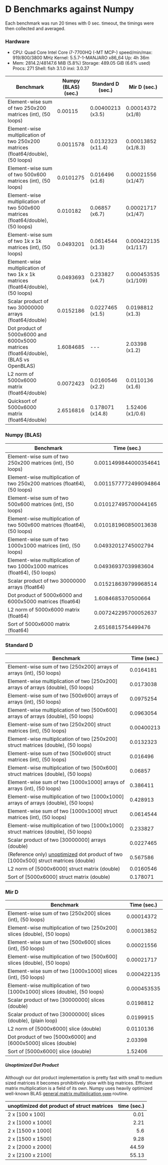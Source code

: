 # D Benchmarks against Numpy
Each benchmark was run 20 times with 0 sec. timeout, the timings were then collected and averaged.

### Hardware

 * CPU: Quad Core Intel Core i7-7700HQ (-MT MCP-) speed/min/max: 919/800/3800 MHz Kernel: 5.5.7-1-MANJARO x86_64 Up: 4h 36m 
 * Mem: 2814.2/48147.6 MiB (5.8%) Storage: 489.05 GiB (6.6% used) Procs: 271 Shell: fish 3.1.0 inxi: 3.0.37 

| Benchmark                                                                            | Numpy (BLAS) (sec.) | Standard D (sec.) | Mir D (sec.)         |
| ------------------------------------------------------------------------------------ | ------------------- | ----------------- | -------------------- |
| Element-wise sum of two 250x200 matrices (int), (50 loops)                           | 0.00115             | 0.00400213 (x3.5) | 0.00014372 (x1/8)    |
| Element-wise multiplication of two 250x200 matrices (float64/double), (50 loops)     | 0.0011578           | 0.0132323 (x11.4) | 0.00013852 (x1/8.3)  |
| Element-wise sum of two 500x600 matrices (int), (50 loops)                           | 0.0101275           | 0.016496 (x1.6)   | 0.00021556 (x1/47)   |
| Element-wise multiplication of two 500x600 matrices (float64/double), (50 loops)     | 0.010182            | 0.06857 (x6.7)    | 0.00021717 (x1/47)   |
| Element-wise sum of two 1k x 1k matrices (int), (50 loops)                           | 0.0493201           | 0.0614544 (x1.3)  | 0.000422135 (x1/117) |
| Element-wise multiplication of two 1k x 1k matrices (float64/double), (50 loops)     | 0.0493693           | 0.233827 (x4.7)   | 0.000453535 (x1/109) |
| Scalar product of two 30000000 arrays (float64/double)                               | 0.0152186           | 0.0227465 (x1.5)  | 0.0198812 (x1.3)     |
| Dot product of 5000x6000 and 6000x5000 matrices (float64/double), (BLAS vs OpenBLAS) | 1.6084685           | ---               | 2.03398 (x1.2)       |
| L2 norm of 5000x6000 matrix (float64/double)                                         | 0.0072423           | 0.0160546 (x2.2)  | 0.0110136 (x1.6)     |
| Quicksort of 5000x6000 matrix (float64/double)                                       | 2.6516816           | 0.178071 (x14.8)  | 1.52406 (x1/0.6)     |

### Numpy (BLAS)

| Benchmark                                                                   | Time (sec.)           |
| --------------------------------------------------------------------------- | --------------------- |
| Element-wise sum of two 250x200 matrices (int), (50 loops)                  | 0.0011499844000354641 |
| Element-wise multiplication of two 250x200 matrices (float64), (50 loops)   | 0.0011577772499094864 |
| Element-wise sum of two 500x600 matrices (int), (50 loops)                  | 0.010127495700044165  |
| Element-wise multiplication of two 500x600 matrices (float64), (50 loops)   | 0.010181960850013638  |
| Element-wise sum of two 1000x1000 matrices (int), (50 loops)                | 0.04932012745002794   |
| Element-wise multiplication of two 1000x1000 matrices (float64), (50 loops) | 0.04936937039983604   |
| Scalar product of two 30000000 arrays (float64)                             | 0.015218639799968514  |
| Dot product of 5000x6000 and 6000x5000 matrices (float64)                   | 1.6084685370500664    |
| L2 norm of 5000x6000 matrix (float64)                                       | 0.007242295700052637  |
| Sort of 5000x6000 matrix (float64)                                          | 2.6516815754499476    |

### Standard D

| Benchmark                                                                                                       | Time (sec.) |
| --------------------------------------------------------------------------------------------------------------- | ----------- |
| Element-wise sum of two [250x200] arrays of arrays (int), (50 loops)                                            | 0.0164181   |
| Element-wise multiplication of two [250x200] arrays of arrays (double), (50 loops)                              | 0.0173038   |
| Element-wise sum of two [500x600] arrays of arrays (int), (50 loops)                                            | 0.0975254   |
| Element-wise multiplication of two [500x600] arrays of arrays (double), (50 loops)                              | 0.0963054   |
| Element-wise sum of two [250x200] struct matrices (int), (50 loops)                                             | 0.00400213  |
| Element-wise multiplication of two [250x200] struct matrices (double), (50 loops)                               | 0.0132323   |
| Element-wise sum of two [500x600] struct matrices (int), (50 loops)                                             | 0.016496    |
| Element-wise multiplication of two [500x600] struct matrices (double), (50 loops)                               | 0.06857     |
| Element-wise sum of two [1000x1000] arrays of arrays (int), (50 loops)                                          | 0.386411    |
| Element-wise multiplication of two [1000x1000] arrays of arrays (double), (50 loops)                            | 0.428913    |
| Element-wise sum of two [1000x1000] struct matrices (int), (50 loops)                                           | 0.0614544   |
| Element-wise multiplication of two [1000x1000] struct matrices (double), (50 loops)                             | 0.233827    |
| Scalar product of two [30000000] arrays (double)                                                                | 0.0227465   |
| (Reference only) [unoptimized](#unoptimized-dot-product) dot product of two [1000x500] struct matrices (double) | 0.567586    |
| L2 norm of [5000x6000] struct matrix (double)                                                                   | 0.0160546   |
| Sort of [5000x6000] struct matrix (double)                                                                      | 0.178071    |

### Mir D

| Benchmark                                                                  | Time (sec.) |
| -------------------------------------------------------------------------- | ----------- |
| Element-wise sum of two [250x200] slices (int), (50 loops)                 | 0.00014372  |
| Element-wise multiplication of two [250x200] slices (double), (50 loops)   | 0.00013852  |
| Element-wise sum of two [500x600] slices (int), (50 loops)                 | 0.00021556  |
| Element-wise multiplication of two [500x600] slices (double), (50 loops)   | 0.00021717  |
| Element-wise sum of two [1000x1000] slices (int), (50 loops)               | 0.000422135 |
| Element-wise multiplication of two [1000x1000] slices (double), (50 loops) | 0.000453535 |
| Scalar product of two [30000000] slices (double)                           | 0.0198812   |
| Scalar product of two [30000000] slices (double), (plain loop)             | 0.0199915   |
| L2 norm of [5000x6000] slice (double)                                      | 0.0110136   |
| Dot product of two [5000x6000] and [6000x5000] slices (double)             | 2.03398     |
| Sort of [5000x6000] slice (double)                                         | 1.52406     |


##### Unoptimized Dot Product
Although our dot product implementation is pretty fast with small to medium sized matrices it becomes prohibitively slow with big matrices.
Efficient matrix multiplication is a field of its own.
Numpy uses heavily optimized well-known BLAS [general matrix multiplication `gemm`](https://software.intel.com/en-us/mkl-developer-reference-fortran-gemm) routine.

| unoptimized dot product of struct matrices | time (sec.) |
| ------------------------------------------ | ----------: |
| 2 x [100 x 100]                            |        0.01 |
| 2 x [1000 x 1000]                          |        2.21 |
| 2 x [1500 x 1000]                          |         5.6 |
| 2 x [1500 x 1500]                          |        9.28 |
| 2 x [2000 x 2000]                          |       44.59 |
| 2 x [2100 x 2100]                          |       55.13 |

